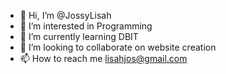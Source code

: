- 👋 Hi, I’m @JossyLisah
- 👀 I’m interested in Programming
- 🌱 I’m currently learning DBIT
- 💞️ I’m looking to collaborate on website creation
- 📫 How to reach me lisahjos@gmail.com

<!---
JossyLisah/JossyLisah is a ✨ special ✨ repository because its `README.md` (this file) appears on your GitHub profile.
You can click the Preview link to take a look at your changes.
--->
